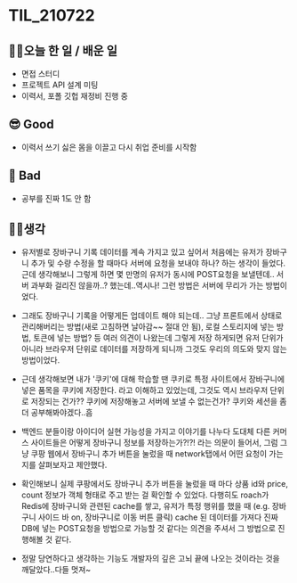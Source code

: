 # TIL_210722

## 👩‍💻오늘 한 일 / 배운 일

- 면접 스터디
- 프로젝트 API 설계 미팅
- 이력서, 포폴 깃헙 재정비 진행 중

## 😎 Good

- 이력서 쓰기 싫은 몸을 이끌고 다시 취업 준비를 시작함

## 🤢 Bad

- 공부를 진짜 1도 안 함

## 🏃‍♀️생각

- 유저별로 장바구니 기록 데이터를 계속 가지고 있고 싶어서 처음에는 유저가 장바구니 추가 및 수량 수정을 할 때마다 서버에 요청을 보내야 하나? 하는 생각이 들었다. 근데 생각해보니 그렇게 하면 몇 만명의 유저가 동시에 POST요청을 보낼텐데.. 서버 과부화 걸리진 않을까..? 했는데..역시나! 그런 방법은 서버에 무리가 가는 방법이었다.

- 그래도 장바구니 기록을 어떻게든 업데이트 해야 되는데.. 그냥 프론트에서 상태로 관리해버리는 방법(새로 고침하면 날아감~~ 절대 안 됨), 로컬 스토리지에 넣는 방법, 토큰에 넣는 방법? 등 여러 의견이 나왔는데 그렇게 저장 하게되면 유저 단위가 아니라 브라우저 단위로 데이터를 저장하게 되니까 그것도 우리의 의도와 맞지 않는 방법이었다.

- 근데 생각해보면 내가 '쿠키'에 대해 학습할 땐 쿠키로 특정 사이트에서 장바구니에 넣은 품목을 쿠키에 저장한다. 라고 이해하고 있었는데, 그것도 역시 브라우저 단위로 저장되는 건가?? 쿠키에 저장해놓고 서버에 보낼 수 없는건가? 쿠키와 세션을 좀 더 공부해봐야겠다..흠

- 백엔드 분들이랑 아이디어 실현 가능성을 가지고 이야기를 나누다 도대체 다른 커머스 사이트들은 어떻게 장바구니 정보를 저장하는가?!?! 라는 의문이 들어서, 그럼 그냥 쿠팡 웹에서 장바구니 추가 버튼을 눌렀을 때 network탭에서 어떤 요청이 가는지를 살펴보자고 제안했다.
- 확인해보니 실제 쿠팡에서도 장바구니 추가 버튼을 눌렀을 때 마다 상품 id와 price, count 정보가 객체 형태로 주고 받는 걸 확인할 수 있었다. 다행히도 roach가 Redis에 장바구니와 관련된 cache를 쌓고, 유저가 특정 행위를 했을 때 (e.g. 장바구니 사이드 바 on, 장바구니로 이동 버튼 클릭) cache 된 데이터를 가져다 진짜 DB에 넣는 POST요청을 방법으로 가능할 것 같다는 의견을 주셔서 그 방법으로 진행해볼 것 같다.
- 정말 당연하다고 생각하는 기능도 개발자의 깊은 고뇌 끝에 나오는 것이라는 것을 깨달았다..다들 멋져~
